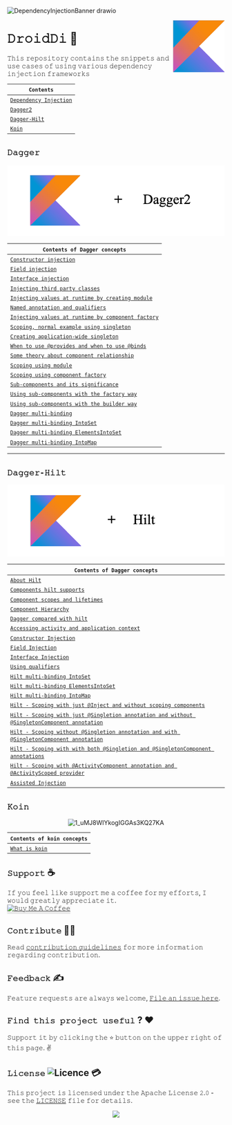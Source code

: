![DependencyInjectionBanner drawio](https://github.com/devrath/DroidDi/assets/1456191/63144c15-c226-45f1-b929-511b6688e55c)


<img src="https://github.com/devrath/devrath/blob/master/images/kotlin_logo.png" align="right" title="Kotlin Logo" width="120">

# 𝙳𝚛𝚘𝚒𝚍𝙳𝚒 💉
𝚃𝚑𝚒𝚜 𝚛𝚎𝚙𝚘𝚜𝚒𝚝𝚘𝚛𝚢 𝚌𝚘𝚗𝚝𝚊𝚒𝚗𝚜 𝚝𝚑𝚎 𝚜𝚗𝚒𝚙𝚙𝚎𝚝𝚜 𝚊𝚗𝚍 𝚞𝚜𝚎 𝚌𝚊𝚜𝚎𝚜 𝚘𝚏 𝚞𝚜𝚒𝚗𝚐 𝚟𝚊𝚛𝚒𝚘𝚞𝚜 𝚍𝚎𝚙𝚎𝚗𝚍𝚎𝚗𝚌𝚢 𝚒𝚗𝚓𝚎𝚌𝚝𝚒𝚘𝚗 𝚏𝚛𝚊𝚖𝚎𝚠𝚘𝚛𝚔𝚜

<div align="center">
  
| **``Contents``** |
| ------------ |
| [`𝙳𝚎𝚙𝚎𝚗𝚍𝚎𝚗𝚌𝚢 𝙸𝚗𝚓𝚎𝚌𝚝𝚒𝚘𝚗`](https://github.com/devrath/DroidDi/wiki/Dependency-injection) |
| [``𝙳𝚊𝚐𝚐𝚎𝚛𝟸``](https://github.com/devrath/DroidDi/tree/main#%F0%9D%99%B3%F0%9D%9A%8A%F0%9D%9A%90%F0%9D%9A%90%F0%9D%9A%8E%F0%9D%9A%9B) |
| [``𝙳𝚊𝚐𝚐𝚎𝚛-𝙷𝚒𝚕𝚝``](https://github.com/devrath/DroidDi/blob/main/README.md#%F0%9D%99%B3%F0%9D%9A%8A%F0%9D%9A%90%F0%9D%9A%90%F0%9D%9A%8E%F0%9D%9A%9B-%F0%9D%99%B7%F0%9D%9A%92%F0%9D%9A%95%F0%9D%9A%9D) |
| [`𝙺𝚘𝚒𝚗`](https://github.com/devrath/DroidDi/blob/main/README.md#%F0%9D%99%BA%F0%9D%9A%98%F0%9D%9A%92%F0%9D%9A%97) |

</div>

## `𝙳𝚊𝚐𝚐𝚎𝚛`
<div align="center">
  
<img src="https://github.com/devrath/DroidDi/blob/main/assets/dagger2_draw.png" >

</div>

<div align="center">

| **`Contents of Dagger concepts`** | 
| --------------------------------- |
| [``Constructor injection``](https://github.com/devrath/DroidDi/wiki/Dagger-%E2%80%90-Constructor-injection) |
| [``Field injection``](https://github.com/devrath/DroidDi/wiki/Dagger-%E2%80%90-Field-injection#activities) |
| [``Interface injection``](https://github.com/devrath/DroidDi/wiki/Dagger-%E2%80%90-Interface-injection) |
| [``Injecting third party classes``](https://github.com/devrath/DroidDi/wiki/Dagger-%E2%80%90-Injecting-third-party-classes) |
| [``Injecting values at runtime by creating module``](https://github.com/devrath/DroidDi/wiki/Dagger-%E2%80%90-Injecting-values-at-runtime-by-creating-module) |
| [``Named annotation and qualifiers``](https://github.com/devrath/DroidDi/wiki/Dagger-%E2%80%90-Named-annotation-and-qualifiers) |
| [``Injecting values at runtime by component factory``](https://github.com/devrath/DroidDi/wiki/Dagger-%E2%80%90-Injecting-values-at-runtime-by-component-factory) |
| [``Scoping, normal example using singleton``](https://github.com/devrath/DroidDi/wiki/Dagger-%E2%80%90-Scoping,-normal-example-using-singleton) |
| [``Creating application-wide singleton``](https://github.com/devrath/DroidDi/wiki/Dagger-%E2%80%90-Creating-application%E2%80%90wide-singleton#application) |
| [``When to use @provides and when to use @binds``](https://github.com/devrath/DroidDi/wiki/Dagger-%E2%80%90-When-to-use-@provides-and-when-to-use-@binds#example-for-module) |
| [``Some theory about component relationship``](https://github.com/devrath/DroidDi/wiki/Dagger-%E2%80%90-Some-theory-about-component-relationship) |
| [``Scoping using module``](https://github.com/devrath/DroidDi/wiki/Dagger-%E2%80%90-Scoping-using-module) |
| [``Scoping using component factory``](https://github.com/devrath/DroidDi/wiki/Dagger-%E2%80%90-Scoping-using-component-factory) |
| [``Sub-components and its significance``](https://github.com/devrath/DroidDi/wiki/Dagger-%E2%80%90-Sub%E2%80%90components-and-its-significance) |
| [``Using sub-components with the factory way``](https://github.com/devrath/DroidDi/wiki/Dagger-%E2%80%90-Using-sub%E2%80%90components-with-the-factory-way) |
| [``Using sub-components with the builder way``](https://github.com/devrath/DroidDi/wiki/Dagger-%E2%80%90-Using-sub%E2%80%90components-with-the-builder-way) |
| [``Dagger multi-binding``](https://github.com/devrath/DroidDi/wiki/Dagger-%E2%80%90-multi-binding) |
| [``Dagger multi-binding IntoSet``](https://github.com/devrath/DroidDi/wiki/Dagger-%E2%80%90-multi-binding-IntoSet) |
| [``Dagger multi-binding ElementsIntoSet``](https://github.com/devrath/DroidDi/wiki/Dagger-%E2%80%90-multi-binding-ElementsIntoSet) |
| [``Dagger multi-binding IntoMap``](https://github.com/devrath/DroidDi/wiki/Dagger-%E2%80%90-multi-binding-IntoMap) |

</div>

-----

## `𝙳𝚊𝚐𝚐𝚎𝚛-𝙷𝚒𝚕𝚝`
<div align="center">

  <img src="https://github.com/devrath/DroidDi/blob/main/assets/hilt_draw.png" >
  
</div>

<div align="center">

| **`Contents of Dagger concepts`** | 
| --------------------------------- |
| [``About Hilt``](https://github.com/devrath/DroidDi/wiki/Hilt-%E2%80%90-About-Hilt) |
| [``Components hilt supports``](https://github.com/devrath/DroidDi/wiki/Hilt-%E2%80%90-About-Hilt#hilt-currently-supports-the-following-android-classes) |
| [``Component scopes and lifetimes``](https://github.com/devrath/DroidDi/wiki/Hilt-%E2%80%90-About-Hilt#component-lifetimes-and-scopes) |
| [``Component Hierarchy``](https://github.com/devrath/DroidDi/wiki/Hilt-%E2%80%90-About-Hilt#component-hierarchy) |
| [``Dagger compared with hilt``](https://github.com/devrath/DroidDi/wiki/Hilt-%E2%80%90-About-Hilt#dagger-compared-with-hilt) |
| [``Accessing activity and application context``](https://github.com/devrath/DroidDi/wiki/Hilt-%E2%80%90-Accessing-activity-and-application-context) |
| [``Constructor Injection``](https://github.com/devrath/DroidDi/wiki/Hilt-%E2%80%90-Constructor-Injection) |
| [``Field Injection``](https://github.com/devrath/DroidDi/wiki/Hilt-%E2%80%90-Field-Injection) |
| [``Interface Injection``](https://github.com/devrath/DroidDi/wiki/Hilt-%E2%80%90-Interface-Injection) |
| [``Using qualifiers``](https://github.com/devrath/DroidDi/wiki/Hilt-%E2%80%90-Using-qualifiers) |
| [``Hilt multi-binding IntoSet``](https://github.com/devrath/DroidDi/wiki/Hilt-%E2%80%90-multi-binding-IntoSet) |
| [``Hilt multi-binding ElementsIntoSet``](https://github.com/devrath/DroidDi/wiki/Hilt-%E2%80%90-multi-binding-ElementsIntoSet) |
| [``Hilt multi-binding IntoMap``](https://github.com/devrath/DroidDi/wiki/Hilt-%E2%80%90-multi-binding-IntoMap) |
| [``Hilt ‐ Scoping with just @Inject and without scoping components``](https://github.com/devrath/DroidDi/wiki/Hilt-%E2%80%90-Scoping-with-just-@Inject-and-without-scoping-components) |
| [``Hilt ‐ Scoping with just @Singletion annotation and without @SingletonComponent annotation``](https://github.com/devrath/DroidDi/wiki/Hilt-%E2%80%90-Scoping-with-just-@Singletion-annotation-and-without-@SingletonComponent-annotation) |
| [``Hilt ‐ Scoping without @Singletion annotation and with @SingletonComponent annotation``](https://github.com/devrath/DroidDi/wiki/Hilt-%E2%80%90-Scoping-without-@Singletion-annotation-and-with-@SingletonComponent-annotation) |
| [``Hilt ‐ Scoping with with both @Singletion and @SingletonComponent annotations``](https://github.com/devrath/DroidDi/wiki/Hilt-%E2%80%90-Scoping-with-with-both-@Singletion-and-@SingletonComponent-annotations) |
| [``Hilt ‐ Scoping with @ActivityComponent annotation and @ActivityScoped provider``](https://github.com/devrath/DroidDi/wiki/Hilt-%E2%80%90-Scoping-with-@ActivityComponent-annotation-and-@ActivityScoped-provider) |
| [``Assisted Injection``](https://github.com/devrath/AssistedInjection) |


</div>


## `𝙺𝚘𝚒𝚗`
<div align="center">
  
![1_uMJ8WIYkogIGGAs3KQ27KA](https://github.com/devrath/DroidDi/assets/1456191/59dca806-f78f-40d3-9b73-c9ed1b550d94)

</div>

<div align="center">

| **`Contents of koin concepts`** | 
| --------------------------------- |
| [`What is koin`](https://github.com/devrath/DroidDi/wiki/koin:-What-is-koin) |

</div>
  
## **`𝚂𝚞𝚙𝚙𝚘𝚛𝚝`** ☕
𝙸𝚏 𝚢𝚘𝚞 𝚏𝚎𝚎𝚕 𝚕𝚒𝚔𝚎 𝚜𝚞𝚙𝚙𝚘𝚛𝚝 𝚖𝚎 𝚊 𝚌𝚘𝚏𝚏𝚎𝚎 𝚏𝚘𝚛 𝚖𝚢 𝚎𝚏𝚏𝚘𝚛𝚝𝚜, 𝙸 𝚠𝚘𝚞𝚕𝚍 𝚐𝚛𝚎𝚊𝚝𝚕𝚢 𝚊𝚙𝚙𝚛𝚎𝚌𝚒𝚊𝚝𝚎 𝚒𝚝.</br>
<a href="https://www.buymeacoffee.com/devrath" target="_blank"><img src="https://www.buymeacoffee.com/assets/img/custom_images/yellow_img.png" alt="𝙱𝚞𝚢 𝙼𝚎 𝙰 𝙲𝚘𝚏𝚏𝚎𝚎" style="height: 41px !important;width: 174px !important;box-shadow: 0px 3px 2px 0px rgba(190, 190, 190, 0.5) !important;-webkit-box-shadow: 0px 3px 2px 0px rgba(190, 190, 190, 0.5) !important;" ></a>

## **`𝙲𝚘𝚗𝚝𝚛𝚒𝚋𝚞𝚝𝚎`** 🙋‍♂️
𝚁𝚎𝚊𝚍 [𝚌𝚘𝚗𝚝𝚛𝚒𝚋𝚞𝚝𝚒𝚘𝚗 𝚐𝚞𝚒𝚍𝚎𝚕𝚒𝚗𝚎𝚜](CONTRIBUTING.md) 𝚏𝚘𝚛 𝚖𝚘𝚛𝚎 𝚒𝚗𝚏𝚘𝚛𝚖𝚊𝚝𝚒𝚘𝚗 𝚛𝚎𝚐𝚊𝚛𝚍𝚒𝚗𝚐 𝚌𝚘𝚗𝚝𝚛𝚒𝚋𝚞𝚝𝚒𝚘𝚗.

## **`𝙵𝚎𝚎𝚍𝚋𝚊𝚌𝚔`** ✍️ 
𝙵𝚎𝚊𝚝𝚞𝚛𝚎 𝚛𝚎𝚚𝚞𝚎𝚜𝚝𝚜 𝚊𝚛𝚎 𝚊𝚕𝚠𝚊𝚢𝚜 𝚠𝚎𝚕𝚌𝚘𝚖𝚎, [𝙵𝚒𝚕𝚎 𝚊𝚗 𝚒𝚜𝚜𝚞𝚎 𝚑𝚎𝚛𝚎](https://github.com/devrath/DroidDi/issues/new).

## **`𝙵𝚒𝚗𝚍 𝚝𝚑𝚒𝚜 𝚙𝚛𝚘𝚓𝚎𝚌𝚝 𝚞𝚜𝚎𝚏𝚞𝚕`** ? ❤️
𝚂𝚞𝚙𝚙𝚘𝚛𝚝 𝚒𝚝 𝚋𝚢 𝚌𝚕𝚒𝚌𝚔𝚒𝚗𝚐 𝚝𝚑𝚎 ⭐ 𝚋𝚞𝚝𝚝𝚘𝚗 𝚘𝚗 𝚝𝚑𝚎 𝚞𝚙𝚙𝚎𝚛 𝚛𝚒𝚐𝚑𝚝 𝚘𝚏 𝚝𝚑𝚒𝚜 𝚙𝚊𝚐𝚎. ✌️

## **`𝙻𝚒𝚌𝚎𝚗𝚜𝚎`** ![Licence](https://img.shields.io/github/license/google/docsy) :credit_card:
𝚃𝚑𝚒𝚜 𝚙𝚛𝚘𝚓𝚎𝚌𝚝 𝚒𝚜 𝚕𝚒𝚌𝚎𝚗𝚜𝚎𝚍 𝚞𝚗𝚍𝚎𝚛 𝚝𝚑𝚎 𝙰𝚙𝚊𝚌𝚑𝚎 𝙻𝚒𝚌𝚎𝚗𝚜𝚎 𝟸.𝟶 - 𝚜𝚎𝚎 𝚝𝚑𝚎 [𝙻𝙸𝙲𝙴𝙽𝚂𝙴](https://github.com/devrath/DroidDi/blob/main/LICENSE) 𝚏𝚒𝚕𝚎 𝚏𝚘𝚛 𝚍𝚎𝚝𝚊𝚒𝚕𝚜.


<p align="center">
<a><img src="https://forthebadge.com/images/badges/built-for-android.svg"></a>
</p>
